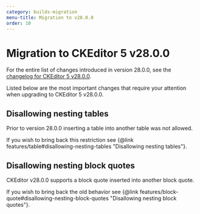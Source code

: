 ```yaml
---
category: builds-migration
menu-title: Migration to v28.0.0
order: 10
---
```


# Migration to CKEditor 5 v28.0.0

For the entire list of changes introduced in version 28.0.0, see the [changelog for CKEditor 5 v28.0.0](https://github.com/ckeditor/ckeditor5/blob/master/CHANGELOG.md#TODO).

Listed below are the most important changes that require your attention when upgrading to CKEditor 5 v28.0.0.

## Disallowing nesting tables

Prior to version 28.0.0 inserting a table into another table was not allowed.

If you wish to bring back this restriction see {@link features/table#disallowing-nesting-tables "Disallowing nesting tables"}.

## Disallowing nesting block quotes

CKEditor v28.0.0 supports a block quote inserted into another block quote.

If you wish to bring back the old behavior see {@link features/block-quote#disallowing-nesting-block-quotes "Disallowing nesting block quotes"}.